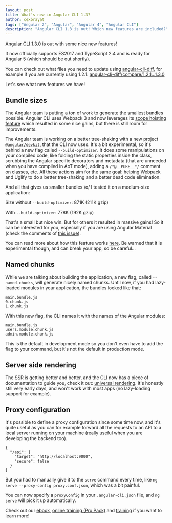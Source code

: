 ```yaml
---
layout: post
title: What's new in Angular CLI 1.3?
author: cexbrayat
tags: ["Angular 2", "Angular", "Angular 4", "Angular CLI"]
description: "Angular CLI 1.3 is out! Which new features are included?"
---
```


[Angular CLI 1.3.0](https://github.com/angular/angular-cli/releases/tag/v1.3.0) is out with some nice new features!

It now officially supports ES2017 and TypeScript 2.4 and is ready for Angular 5 (which should be out shortly).

You can check out what files you need to update using [angular-cli-diff](https://github.com/cexbrayat/angular-cli-diff),
for example if you are currently using 1.2.1:
[angular-cli-diff/compare/1.2.1…1.3.0](https://github.com/cexbrayat/angular-cli-diff/compare/1.2.1...1.3.0)

Let's see what new features we have!

## Bundle sizes

The Angular team is putting a ton of work to generate the smallest bundles possible.
Angular CLI uses Webpack 3 and now leverages its [scope hoisting feature](https://medium.com/webpack/webpack-3-official-release-15fd2dd8f07b)
which resulted in some nice gains, but there is still room for improvements.

The Angular team is working on a better tree-shaking with a new project [`@angular/devkit`](https://github.com/angular/devkit), that the CLI now uses.
It's a bit experimental, so it's behind a new flag called `--build-optimizer`.
It does some manipulations on your compiled code, like folding the static properties inside the class,
scrubbing the Angular specific decorators and metadata (that are unneeded when you have compiled in AoT mode), adding a `/*@__PURE__*/` comment on classes, etc.
All these actions aim for the same goal: helping Webpack and Uglify to do a better tree-shaking
and a better dead code elimination.

And all that gives us smaller bundles \o/
I tested it on a medium-size application:

Size without `--build-optimizer`: 871K (211K gzip)

With `--build-optimizer`: 778K (192K gzip)

That's a small but nice win.
But for others it resulted in massive gains!
So it can be interested for you, especially if you are using Angular Material
(check the comments of [this issue](https://github.com/angular/material2/issues/4137)).

You can read more about how this feature works [here](https://github.com/angular/devkit/tree/master/packages/angular_devkit/build_optimizer).
Be warned that it is experimental though, and can break your app, so be careful...

## Named chunks

While we are talking about building the application,
a new flag, called `--named-chunks`, will generate nicely named chunks.
Until now, if you had lazy-loaded modules in your application,
the bundles looked like that:

    main.bundle.js
    0.chunk.js
    1.chunk.js

With this new flag, the CLI names it with the names of the Angular modules:

    main.bundle.js
    users.module.chunk.js
    admin.module.chunk.js

This is the default in development mode so you don't even have to add the flag to your command,
but it's not the default in production mode.

## Server side rendering

The SSR is getting better and better,
and the CLI now has a piece of documentation to guide you,
check it out: [universal rendering](https://github.com/angular/angular-cli/wiki/stories-universal-rendering).
It's honestly still very early days, and won't work with most apps (no lazy-loading support for example).

## Proxy configuration

It's possible to define a proxy configuration since some time now,
and it's quite useful as you can for example forward all the requests to an API
to a local server running on your machine (really useful when you are developing the backend too).

    {
      "/api": {
        "target": "http://localhost:9000",
        "secure": false
      }
    }

But you had to manually give it to the `serve` command every time,
like `ng serve --proxy-config proxy.conf.json`,
which was a bit painful.

You can now specify a `proxyConfig` in your `.angular-cli.json` file,
and `ng serve` will pick it up automatically.

Check out our [ebook](https://books.ninja-squad.com/angular), [online training (Pro Pack)](https://angular-exercises.ninja-squad.com/) and [training](http://ninja-squad.com/training/angular) if you want to learn more!
